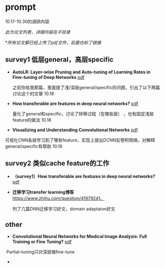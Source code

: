 # prompt

10.17-10.30的调研内容

*此为论文列表，详细内容在子目录*

**所有论文都已经上传了pdf文件，后面也标了链接*



## survey1 低层general，高层specific

* **AutoLR: Layer-wise Pruning and Auto-tuning of Learning Rates in Fine-tuning of Deep Networks**	[pdf](https://ojs.aaai.org/index.php/AAAI/article/view/16350)

  之前你给我那篇，里面提了浅/深层general/specific的问题，引出了以下两篇讨论这个的文章 10.18

* **How transferable are features in deep neural networks?**	[pdf](https://proceedings.neurips.cc/paper/2014/hash/375c71349b295fbe2dcdca9206f20a06-Abstract.html)

  量化了general和specific，讨论了转移过程（在哪些层） ，也有固定浅层feature的做法 10.18

* **Visualizing and Understanding Convolutional Networks**	[pdf](https://link.springer.com/chapter/10.1007/978-3-319-10590-1_53)

​		可视化CNN各层学习到了哪些feature，实现上提出DCNN反卷积网络，对解释general/specific有帮助 10.19

## survey2 类似cache feature的工作

* **（survey1）How transferable are features in deep neural networks?**	[pdf](https://proceedings.neurips.cc/paper/2014/hash/375c71349b295fbe2dcdca9206f20a06-Abstract.html)

* **迁移学习transfer learning博客** https://www.zhihu.com/question/41979241、

	列了几篇DNN迁移学习好文，domain adaptaion好文

## other

* **Convolutional Neural Networks for Medical Image Analysis: Full Training or Fine Tuning?** 	[pdf](https://ieeexplore.ieee.org/abstract/document/7426826)

​		Partial-tuning只对深层做fine-tune

* 
